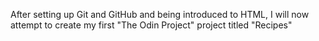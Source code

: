 After setting up Git and GitHub and being introduced to HTML, I will now attempt to create my first "The Odin Project" project titled "Recipes"